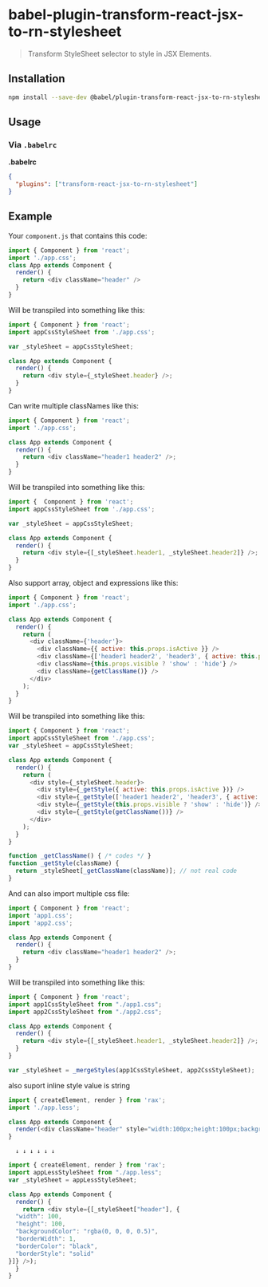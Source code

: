 # babel-plugin-transform-react-jsx-to-rn-stylesheet
> Transform StyleSheet selector to style in JSX Elements.

## Installation

```sh
npm install --save-dev @babel/plugin-transform-react-jsx-to-rn-stylesheet
```

## Usage

### Via `.babelrc`

**.babelrc**

```json
{
  "plugins": ["transform-react-jsx-to-rn-stylesheet"]
}
```

## Example

Your `component.js` that contains this code:

```js
import { Component } from 'react';
import './app.css';
class App extends Component {
  render() {
    return <div className="header" />
  }
}
```

Will be transpiled into something like this:

```js
import { Component } from 'react';
import appCssStyleSheet from './app.css';

var _styleSheet = appCssStyleSheet;

class App extends Component {
  render() {
    return <div style={_styleSheet.header} />;
  }
}
```

Can write multiple classNames like this:

```js
import { Component } from 'react';
import './app.css';

class App extends Component {
  render() {
    return <div className="header1 header2" />;
  }
}
```

Will be transpiled into something like this:

```js
import {  Component } from 'react';
import appCssStyleSheet from './app.css';

var _styleSheet = appCssStyleSheet;

class App extends Component {
  render() {
    return <div style={[_styleSheet.header1, _styleSheet.header2]} />;
  }
}

```

Also support array, object and expressions like this:

```js
import { Component } from 'react';
import './app.css';

class App extends Component {
  render() {
    return (
      <div className={'header'}>
        <div className={{ active: this.props.isActive }} />
        <div className={['header1 header2', 'header3', { active: this.props.isActive }]} />
        <div className={this.props.visible ? 'show' : 'hide'} />
        <div className={getClassName()} />
      </div>
    );
  }
}
```

Will be transpiled into something like this:

```js
import { Component } from 'react';
import appCssStyleSheet from './app.css';
var _styleSheet = appCssStyleSheet;

class App extends Component {
  render() {
    return (
      <div style={_styleSheet.header}>
        <div style={_getStyle({ active: this.props.isActive })} />
        <div style={_getStyle(['header1 header2', 'header3', { active: this.props.isActive }])} />
        <div style={_getStyle(this.props.visible ? 'show' : 'hide')} />
        <div style={_getStyle(getClassName())} />
      </div>
    );
  }
}

function _getClassName() { /* codes */ }
function _getStyle(className) {
  return _styleSheet[_getClassName(className)]; // not real code
}
```

And can also import multiple css file:

```js
import { Component } from 'react';
import 'app1.css';
import 'app2.css';

class App extends Component {
  render() {
    return <div className="header1 header2" />;
  }
}
```

Will be transpiled into something like this:

```js
import { Component } from 'react';
import app1CssStyleSheet from "./app1.css";
import app2CssStyleSheet from "./app2.css";

class App extends Component {
  render() {
    return <div style={[_styleSheet.header1, _styleSheet.header2]} />;
  }
}

var _styleSheet = _mergeStyles(app1CssStyleSheet, app2CssStyleSheet);
```

also suport inline style value is string
```js
import { createElement, render } from 'rax';
import './app.less';

class App extends Component {
  render(<div className="header" style="width:100px;height:100px;background-color:rgba(0, 0, 0, 0.5);border: 1px solid;" />);
}
```
      ↓ ↓ ↓ ↓ ↓ ↓
```js
import { createElement, render } from 'rax';
import appLessStyleSheet from "./app.less";
var _styleSheet = appLessStyleSheet;

class App extends Component {
  render() {
    return <div style={[_styleSheet["header"], {
  "width": 100,
  "height": 100,
  "backgroundColor": "rgba(0, 0, 0, 0.5)",
  "borderWidth": 1,
  "borderColor": "black",
  "borderStyle": "solid"
}]} />);
  }
}